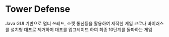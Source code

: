 # Tower Defense
Java GUI 기반으로 멀티 쓰레드, 소켓 통신등을 활용하여 제작한 게임
코로나 바이러스를 설치형 대포로 제거하며 대포를 업그레이드 하여 최종 10단계를 돌파하는 게임
